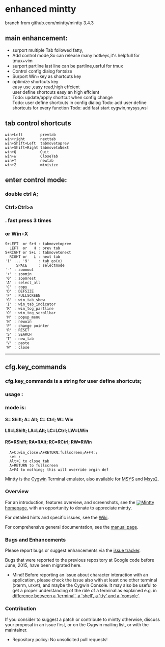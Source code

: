 # enhanced mintty #
branch from github.com/mintty/mintty 3.4.3  
## main enhancement: ##
+ surport multiple Tab followed fatty,  
+ Add control mode,So can release many hotkeys,it's helpfull for tmux+vim  
+ surport partline last line can be partline,usrful for tmux   
+ Control config dialog fontsize  
+ Surport Win+key as shortcuts key  
+ optimize shortcuts key  
  easy use ,easy read,high effcient  
  user define shortcuts easy an high effcient  
  Todo: update/apply shortcut when config change  
  Todo: user define shortcuts in config dialog
  Todo: add user define shortcuts for every function
  Todo: add fast start cygwin,mysys,wsl 
## tab control shortcuts ## 
```
win+Left        prevtab  
win+right       nexttab  
win+Shift+Left  tabmovetoprev  
win+Shift+Right tabmovetoNext  
win+Q           Quit  
win+w           CloseTab  
win+T           newtab  
win+Z           minisize  
```
## enter control mode:  
### double ctrl A;  
### Ctrl>Ctrl>a 
### .     fast press 3 times  
### or Win+X 
```
S+LEFT  or S+H : tabmovetoprev  
  LEFT  or   H : prev tab  
S+RIGHT or S+L : tabmovetonext  
  RIGHT or   L : next tab  
'1' ... '9'    : tab_go(x)  
     SPACE     : selectmode  
'-' : zoomout  
'+' : zoomin  
'0' : zoomrest   
'A' : select_all  
'C' : copy  
'D' : DEFSIZE  
'F' : FULLSCREEN  
'G' : win_tab_show  
'I' : win_tab_indicator  
'K' : win_tog_partline  
'O' : win_tog_scrollbar  
'M' : popup_menu  
'N' : newwin   
'P' : change pointer  
'R' : RESET  
'S' : SEARCH  
'T' : new_tab  
'V' : paste  
'W' : close  
```
-----------------
## cfg.key_commands
### cfg.key_commands is a string for user define shortcuts;
### usage :
### mode is: 
####  S= Shift;  A= Alt;  C= Ctrl;  W= Win  
#### LS=LShift; LA=LAlt; LC=LCtrl; LW=LWin  
#### RS=RShift; RA=RAlt; RC=RCtrl; RW=RWin  
```
  A+C:win_close;A+RETURN:fullscreen;A+F4:;
  set : 
  Alt+C to close tab
  A+RETURN to fullscreen
  A+F4 to nothing; this will override orgin def

```

Mintty is the [Cygwin](http://cygwin.com) Terminal emulator, 
also available for [MSYS](http://mingw.org/wiki/MSYS) 
and [Msys2](https://github.com/msys2).

### Overview ###

For an introduction, features overview, and screenshots, see the 
[<img align=absmiddle src=icon/terminal.ico>Mintty homepage](http://mintty.github.io/),
with an opportunity to donate to appreciate mintty.

For detailed hints and specific issues, see the [Wiki](https://github.com/mintty/mintty/wiki).

For comprehensive general documentation, see the [manual page](http://mintty.github.io/mintty.1.html).

### Bugs and Enhancements ###

Please report bugs or suggest enhancements via the [issue tracker](https://github.com/mintty/mintty/issues).

Bugs that were reported to the previous repository at Google code before June, 2015, have been migrated here.

  * Mind! Before reporting an issue about character interaction with an application, please check the issue also with at least one other terminal (xterm, urxvt), and maybe the Cygwin Console. 
    It may also be useful to get a proper understanding of the rôle of a terminal as explained e.g. in [difference between a 'terminal', a 'shell', a 'tty' and a 'console'](http://unix.stackexchange.com/questions/4126/what-is-the-exact-difference-between-a-terminal-a-shell-a-tty-and-a-con).

### Contribution ###

If you consider to suggest a patch or contribute to mintty otherwise, discuss your proposal in an issue first, or on the Cygwin mailing list, or with the maintainer.

  * Repository policy: No unsolicited pull requests!
